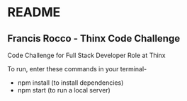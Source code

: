 # README

## Francis Rocco - Thinx Code Challenge

Code Challenge for Full Stack Developer Role at Thinx

To run, enter these commands in your terminal-

- npm install (to install dependencies)
- npm start (to run a local server)
